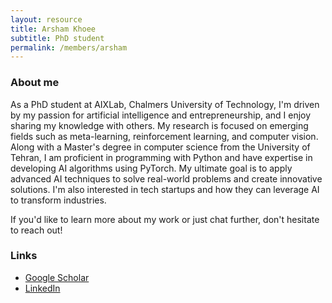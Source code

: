```yaml
---
layout: resource
title: Arsham Khoee
subtitle: PhD student
permalink: /members/arsham
---
```


### About me

As a PhD student at AIXLab, Chalmers University of Technology, I'm driven by my passion for artificial intelligence and entrepreneurship, and I enjoy sharing my knowledge with others. My research is focused on emerging fields such as meta-learning, reinforcement learning, and computer vision. Along with a Master's degree in computer science from the University of Tehran, I am proficient in programming with Python and have expertise in developing AI algorithms using PyTorch. My ultimate goal is to apply advanced AI techniques to solve real-world problems and create innovative solutions. I'm also interested in tech startups and how they can leverage AI to transform industries.

If you'd like to learn more about my work or just chat further, don't hesitate to reach out!

### Links

+ [Google Scholar](https://scholar.google.com/citations?user=QANF-5kAAAAJ&hl=en)
+ [LinkedIn](https://www.linkedin.com/in/arsham-khoee/)
